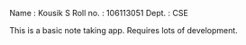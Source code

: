 Name : Kousik S
Roll no. : 106113051
Dept. : CSE

This is a basic note taking app.
Requires lots of development.


